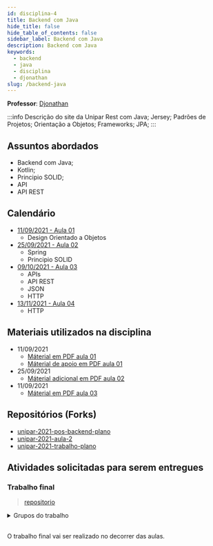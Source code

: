 ```yaml
---
id: disciplina-4
title: Backend com Java
hide_title: false
hide_table_of_contents: false
sidebar_label: Backend com Java
description: Backend com Java
keywords:
  - backend
  - java
  - disciplina
  - djonathan
slug: /backend-java
---
```


**Professor**: [Djonathan](/professores/djonathan)

:::info Descrição do site da Unipar
Rest com Java; Jersey; Padrões de Projetos; Orientação a Objetos; Frameworks;  JPA;
:::

## Assuntos abordados

- Backend com Java;
- Kotlin;
- Principio SOLID;
- API
- API REST

## Calendário

- [11/09/2021 - Aula 01](/blog/12)
  - Design Orientado a Objetos
- [25/09/2021 - Aula 02](/blog/13)
  - Spring
  - Principio SOLID
- [09/10/2021 - Aula 03](/blog/14)
  - APIs
  - API REST
  - JSON
  - HTTP
- [13/11/2021 - Aula 04](/blog/15)
  - HTTP

## Materiais utilizados na disciplina

- 11/09/2021
  - [Máterial em PDF aula 01](/docs/aula-12/Modulo-1-Orientacao-a-Objetos.pdf)
  - [Máterial de apoio em PDF aula 01](/docs/aula-12/Modulo_1_Material_de_Apoio.pdf)
- 25/09/2021
  - [Máterial adicional em PDF aula 02](/docs/aula-13/Modulo_1_Material_Adicional.pdf)
- 11/09/2021
   - [Máterial em PDF aula 03](/docs/aula-14/Modulo_2_REST_APIs.pdf)

## Repositórios (Forks)
- [unipar-2021-pos-backend-plano](https://github.com/pos-unipar/unipar-2021-pos-backend-plano)
- [unipar-2021-aula-2](https://github.com/pos-unipar/unipar-2021-aula-2)
- [unipar-2021-trabalho-plano](https://github.com/pos-unipar/unipar-2021-trabalho-plano)

## Atividades solicitadas para serem entregues

### Trabalho final

> [repositorio](https://github.com/pos-unipar/unipar-2021-trabalho-plano)

<details><summary>Grupos do trabalho</summary>

Equipe|Integrante 1|Integrante 2|Integrante 3 (opcional)|
|-|-|-|-|
1|William Schanoski|Stéfano| |
2|Sergio Schulz|Lucas Martins| |
3|Matheus Gobo|Everton Busse| |
4|Bruno Henrique Pereira Szczuk|Jader Hericks Anschau| |
5|Kevin Santos|Adriel Schneider| |
6|Simon|Henrique| |
7|Thiago Crestani|Riquelmy| |
8|Bruno Reolon|Gabriel Sementino| |
9|Victor Paro|Matheus Ferreira| |
10|Lucas Baccan|João Kirst|Luiz Fernando Brogliatto Ferreira|

<!-- ![Turmas](/docs/aula-12/turmas_trabalho.png) -->
</details>  
<br />
  

O trabalho final vai ser realizado no decorrer das aulas.